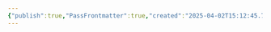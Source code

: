 ```yaml
---
{"publish":true,"PassFrontmatter":true,"created":"2025-04-02T15:12:45.724+03:00","updated":"2025-04-02T15:12:46.029+03:00"}
---
```


